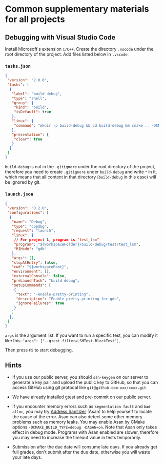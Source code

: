 # Common supplementary materials for all projects

## Debugging with Visual Studio Code

Install Microsoft's extension `C/C++`. Create the directory `.vscode` under the root directory of the project. Add files listed below in `.vscode`:

### `tasks.json`

```json
{
 "version": "2.0.0",
 "tasks": [
  {
   "label": "build debug",
   "type": "shell",
   "group": {
    "kind": "build",
    "isDefault": true
   },
   "linux": {
    "command": "mkdir -p build-debug && cd build-debug && cmake .. -DCMAKE_BUILD_TYPE=Debug && make -j8"
   },
   "presentation": {
    "clear": true
   }
  }
 ]
}
```

`build-debug` is not in the `.gitignore` under the root directory of the project, therefore you need to create `.gitignore` under `build-debug` and write `*` in it, which means that all content in that directory (`build-debug` in this case) will be ignored by git.

### `launch.json`

```json
{
 "version": "0.2.0",
 "configurations": [
  {
   "name": "Debug",
   "type": "cppdbg",
   "request": "launch",
   "linux": {
    // For project 1, program is "test_lsm"
    "program": "${workspaceFolder}/build-debug/test/test_lsm",
    "MIMode": "gdb"
   },
   "args": [],
   "stopAtEntry": false,
   "cwd": "${workspaceRoot}",
   "environment": [],
   "externalConsole": false,
   "preLaunchTask": "build debug",
   "setupCommands": [
    {
     "text": "-enable-pretty-printing",
     "description": "Enable pretty-printing for gdb",
     "ignoreFailures": true
    }
   ]
  },
 ]
}
```

`args` is the argument list. If you want to run a specific test, you can modify it like this: `"args": ["--gtest_filter=LSMTest.BlockTest"],`

Then press `F5` to start debugging.

## Hints

* If you use our public server, you should `ssh-keygen` on our server to generate a key pair and upload the public key to GitHub, so that you can access GitHub using git protocal like `git@github.com:xxx/xxxx.git`

* We have already installed gtest and pre-commit on our public server.

* If you encounter memory errors such as `segmentation fault` and `bad alloc`, you may try [Address Sanitizer](https://github.com/google/sanitizers/wiki/AddressSanitizer) (Asan) to help yourself to locate the cause of the error. Asan can also detect some other memory problems such as memory leaks. You may enable Asan by CMake options `-DCMAKE_BUILD_TYPE=debug -DASAN=on`. Note that Asan only takes effect in debug mode. Programs with Asan enabled are slower, therefore you may need to increase the timeout value in tests temporarily.

* Submission after the due date will consume late days. If you already get full grades, don't submit after the due date, otherwise you will waste your late days.
